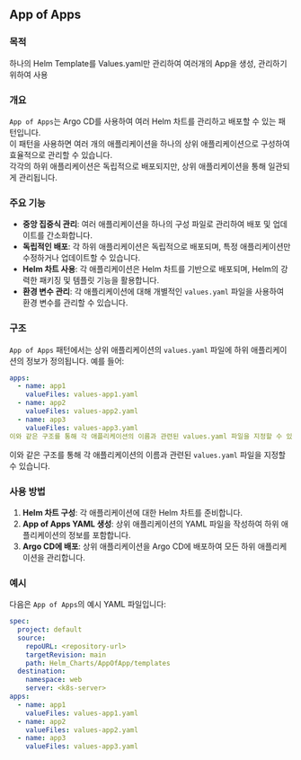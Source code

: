 ## App of Apps

### 목적
하나의 Helm Template를 Values.yaml만 관리하여 여러개의 App을 생성, 관리하기 위하여 사용

### 개요
`App of Apps`는 Argo CD를 사용하여 여러 Helm 차트를 관리하고 배포할 수 있는 패턴입니다.   
이 패턴을 사용하면 여러 개의 애플리케이션을 하나의 상위 애플리케이션으로 구성하여 효율적으로 관리할 수 있습니다.    
각각의 하위 애플리케이션은 독립적으로 배포되지만, 상위 애플리케이션을 통해 일관되게 관리됩니다.

### 주요 기능
- **중앙 집중식 관리**: 여러 애플리케이션을 하나의 구성 파일로 관리하여 배포 및 업데이트를 간소화합니다.
- **독립적인 배포**: 각 하위 애플리케이션은 독립적으로 배포되며, 특정 애플리케이션만 수정하거나 업데이트할 수 있습니다.
- **Helm 차트 사용**: 각 애플리케이션은 Helm 차트를 기반으로 배포되며, Helm의 강력한 패키징 및 템플릿 기능을 활용합니다.
- **환경 변수 관리**: 각 애플리케이션에 대해 개별적인 `values.yaml` 파일을 사용하여 환경 변수를 관리할 수 있습니다.

### 구조
`App of Apps` 패턴에서는 상위 애플리케이션의 `values.yaml` 파일에 하위 애플리케이션의 정보가 정의됩니다. 예를 들어:

```yaml
apps:
  - name: app1
    valueFiles: values-app1.yaml
  - name: app2
    valueFiles: values-app2.yaml
  - name: app3
    valueFiles: values-app3.yaml
이와 같은 구조를 통해 각 애플리케이션의 이름과 관련된 values.yaml 파일을 지정할 수 있습니다.
```
이와 같은 구조를 통해 각 애플리케이션의 이름과 관련된 `values.yaml` 파일을 지정할 수 있습니다.

### 사용 방법
1. **Helm 차트 구성**: 각 애플리케이션에 대한 Helm 차트를 준비합니다.
2. **App of Apps YAML 생성**: 상위 애플리케이션의 YAML 파일을 작성하여 하위 애플리케이션의 정보를 포함합니다.
3. **Argo CD에 배포**: 상위 애플리케이션을 Argo CD에 배포하여 모든 하위 애플리케이션을 관리합니다.

### 예시
다음은 `App of Apps`의 예시 YAML 파일입니다:
```yaml
spec:
  project: default
  source:
    repoURL: <repository-url>
    targetRevision: main
    path: Helm_Charts/AppOfApp/templates
  destination:
    namespace: web
    server: <k8s-server>
apps:
  - name: app1
    valueFiles: values-app1.yaml
  - name: app2
    valueFiles: values-app2.yaml
  - name: app3
    valueFiles: values-app3.yaml
```
